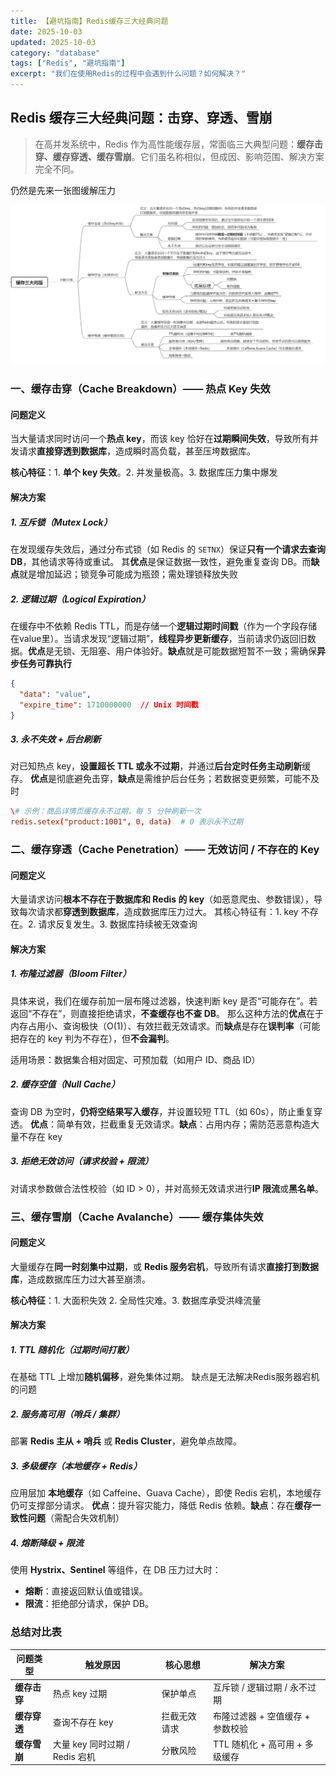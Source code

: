 ```yaml
---
title: 【避坑指南】Redis缓存三大经典问题
date: 2025-10-03
updated: 2025-10-03
category: "database"
tags: ["Redis", "避坑指南"]
excerpt: "我们在使用Redis的过程中会遇到什么问题？如何解决？"
---
```


##  Redis 缓存三大经典问题：击穿、穿透、雪崩

> 在高并发系统中，Redis 作为高性能缓存层，常面临三大典型问题：**缓存击穿、缓存穿透、缓存雪崩**。它们虽名称相似，但成因、影响范围、解决方案完全不同。

仍然是先来一张图缓解压力

![image-20251003172945453](https://raw.githubusercontent.com/zhaojianjun2004/picGo/master/img/image-20251003172945453.png)

### 一、缓存击穿（Cache Breakdown）—— 热点 Key 失效

#### 问题定义

当大量请求同时访问一个**热点 key**，而该 key 恰好在**过期瞬间失效**，导致所有并发请求**直接穿透到数据库**，造成瞬时高负载，甚至压垮数据库。 

 **核心特征**：1. **单个 key 失效**。2. 并发量极高。3. 数据库压力集中爆发

####  解决方案

##### 1. 互斥锁（Mutex Lock）

在发现缓存失效后，通过分布式锁（如 Redis 的 `SETNX`）保证**只有一个请求去查询 DB**，其他请求等待或重试。 其**优点**是保证数据一致性，避免重复查询 DB。而**缺点**就是增加延迟；锁竞争可能成为瓶颈；需处理锁释放失败

##### 2. 逻辑过期（Logical Expiration）

在缓存中不依赖 Redis TTL，而是存储一个**逻辑过期时间戳**（作为一个字段存储在value里）。当请求发现“逻辑过期”，**线程异步更新缓存**，当前请求仍返回旧数据。**优点**是无锁、无阻塞、用户体验好。**缺点**就是可能数据短暂不一致；需确保**异步任务可靠执行**

```json
{
  "data": "value",
  "expire_time": 1710000000  // Unix 时间戳
}
```

##### 3. 永不失效 + 后台刷新

对已知热点 key，**设置超长 TTL 或永不过期**，并通过**后台定时任务主动刷新**缓存。 **优点**是彻底避免击穿，**缺点**是需维护后台任务；若数据变更频繁，可能不及时

```conf
\# 示例：商品详情页缓存永不过期，每 5 分钟刷新一次
redis.setex("product:1001", 0, data)  # 0 表示永不过期
```

### 二、缓存穿透（Cache Penetration）—— 无效访问 / 不存在的 Key

####  问题定义

大量请求访问**根本不存在于数据库和 Redis 的 key**（如恶意爬虫、参数错误），导致每次请求都**穿透到数据库**，造成数据库压力过大。 其核心特征有：1. key 不存在。2. 请求反复发生。3. 数据库持续被无效查询

####  解决方案

##### 1. 布隆过滤器（Bloom Filter）

具体来说，我们在缓存前加一层布隆过滤器，快速判断 key 是否“可能存在”。若返回“不存在”，则直接拒绝请求，**不查缓存也不查 DB**。 那么这种方法的**优点**在于内存占用小、查询极快（O(1)）、有效拦截无效请求。而**缺点**是存在**误判率**（可能把存在的 key 判为不存在），但**不会漏判**。

适用场景：数据集合相对固定、可预加载（如用户 ID、商品 ID） 

##### 2. 缓存空值（Null Cache）

查询 DB 为空时，**仍将空结果写入缓存**，并设置较短 TTL（如 60s），防止重复穿透。 **优点**：简单有效，拦截重复无效请求。**缺点**：占用内存；需防范恶意构造大量不存在 key

##### 3. 拒绝无效访问（请求校验 + 限流）

对请求参数做合法性校验（如 ID > 0），并对高频无效请求进行**IP 限流**或**黑名单**。 

### 三、缓存雪崩（Cache Avalanche）—— 缓存集体失效

####  问题定义

大量缓存在**同一时刻集中过期**，或 **Redis 服务宕机**，导致所有请求**直接打到数据库**，造成数据库压力过大甚至崩溃。 

 **核心特征**：1. 大面积失效 2. 全局性灾难。3. 数据库承受洪峰流量

####  解决方案

##### 1. TTL 随机化（过期时间打散）

在基础 TTL 上增加**随机偏移**，避免集体过期。 缺点是无法解决Redis服务器宕机的问题

##### 2. 服务高可用（哨兵 / 集群）

部署 **Redis 主从 + 哨兵** 或 **Redis Cluster**，避免单点故障。

##### 3. 多级缓存（本地缓存 + Redis）

应用层加 **本地缓存**（如 Caffeine、Guava Cache），即使 Redis 宕机，本地缓存仍可支撑部分请求。 **优点**：提升容灾能力，降低 Redis 依赖。**缺点**：存在**缓存一致性问题**（需配合失效机制）

##### 4. 熔断降级 + 限流

使用 **Hystrix、Sentinel** 等组件，在 DB 压力过大时： 

- **熔断**：直接返回默认值或错误。
- **限流**：拒绝部分请求，保护 DB。

###  总结对比表

| 问题类型     | 触发原因                       | 核心思想     | 解决方案                         |
| ------------ | ------------------------------ | ------------ | -------------------------------- |
| **缓存击穿** | 热点 key 过期                  | 保护单点     | 互斥锁 / 逻辑过期 / 永不过期     |
| **缓存穿透** | 查询不存在 key                 | 拦截无效请求 | 布隆过滤器 + 空值缓存 + 参数校验 |
| **缓存雪崩** | 大量 key 同时过期 / Redis 宕机 | 分散风险     | TTL 随机化 + 高可用 + 多级缓存   |
